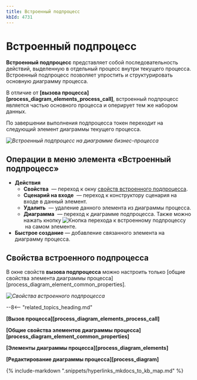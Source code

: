 ```yaml
---
title: Встроенный подпроцесс
kbId: 4731
---
```


# Встроенный подпроцесс

**Встроенный подпроцесс** представляет собой последовательность действий, выделенную в отдельный процесс внутри текущего процесса. Встроенный подпроцесс позволяет упростить и структурировать основную диаграмму процесса.

В отличие от **[вызова процесса][process_diagram_elements_process_call]**, встроенный подпроцесс является частью основного процесса и оперирует тем же набором данных.

По завершении выполнения подпроцесса токен переходит на следующий элемент диаграммы текущего процесса.

_![Встроенный подпроцесс на диаграмме бизнес-процесса](https://kb.comindware.ru/assets/embedded_subprocess.png)_

## Операции в меню элемента «Встроенный подпроцесс»

- **Действия**
    - **Свойства** *‌* — переход к окну [свойств встроенного подпроцесса](#mcetoc_1h28agfto1).
    - **Сценарий на входе** *‌* — переход к конструктору сценария на входе в данный элемент.
    - **Удалить** *‌* — удаление данного элемента из диаграммы процесса.
    - **Диаграмма** *‌* — переход к диаграмме подпроцесса. Также можно нажать кнопку ![Кнопка перехода к встроенному подпроцессу](https://kb.comindware.ru/assets/img_647f2567ccf83.png) на самом элементе.
- **Быстрое создание** — добавление связанного элемента на диаграмму процесса.

## Свойства встроенного подпроцесса

В окне свойств **вызова подпроцесса** можно настроить только [общие свойства элемента диаграммы процесса][process_diagram_element_common_properties].

_![Свойства встроенного подпроцесса](https://kb.comindware.ru/assets/embedded_subprocess_properties.png)_

--8<-- "related_topics_heading.md"

**[Вызов процесса][process_diagram_elements_process_call]**

**[Общие свойства элементов диаграммы процесса][process_diagram_element_common_properties]**

**[Элементы диаграммы процесса][process_diagram_elements]**

**[Редактирование диаграммы процесса][process_diagram]**

{% include-markdown ".snippets/hyperlinks_mkdocs_to_kb_map.md" %}

